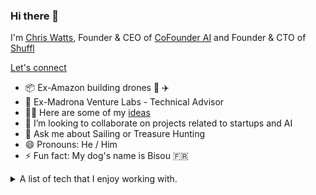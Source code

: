### Hi there 👋

I'm [Chris Watts](https://linkedin.com/in/seawatts), Founder & CEO of [CoFounder AI](https://co-founder.ai) and Founder & CTO of [Shuffl](https://shuffl.ai)

[Let's connect](https://intro.co/ChrisWatts)

- 📦 Ex-Amazon building drones 🤖 ✈️
- 🤖 Ex-Madrona Venture Labs - Technical Advisor
- 🧑‍💻 Here are some of my [ideas](https://github.com/seawatts/ideas)
- 👯 I’m looking to collaborate on projects related to startups and AI
- 💬 Ask me about Sailing or Treasure Hunting
- 😄 Pronouns: He / Him
- ⚡ Fun fact: My dog's name is Bisou 🇫🇷

<details>
  <summary>A list of tech that I enjoy working with.</summary>
  
  ### Backend
- AWS
  - Lambda - Node.js Typescript (Serverless Event processing / GraphQL resolvers)
  - RDS (PostgreSQL)
  - DynamoDB (Data storage)
  - AppSync (GraphQL API)
  - IoT Core / Greengrass
  - S3 (Storage)
  - ECS (Container Orchestration)
  - AWS CDK (Cloudformation)
  - AWS CodePipeline (CI/CD)
- Code
  - Typescript
  - TypeDI - Typescript Dependency Injection
  - Jest (Test framework)
- Docker

### Front end tech
- Next.js
- React / React Native - Typescript
- Vercel (Website hosting)
- TRPC
- GraphQL (API)
  - Apollo Client
  - GraphQL Subscriptions
- Tailwind CSS
- Shadcn
- Testing
  - Storybook (UI Design Testing)
  - Playwright (Integration Testing)
  - Jest (Unit Testing)
</details>
